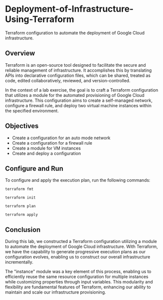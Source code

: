 # Deployment-of-Infrastructure-Using-Terraform
Terraform configuration to automate the deployment of Google Cloud infrastructure.

## Overview
Terraform is an open-source tool designed to facilitate the secure and reliable management of infrastructure. It accomplishes this by translating APIs into declarative configuration files, which can be shared, treated as code, edited collaboratively, reviewed, and version-controlled.

In the context of a lab exercise, the goal is to craft a Terraform configuration that utilizes a module for the automated provisioning of Google Cloud infrastructure. This configuration aims to create a self-managed network, configure a firewall rule, and deploy two virtual machine instances within the specified environment.

## Objectives
- Create a configuration for an auto mode network
- Create a configuration for a firewall rule
- Create a module for VM instances
- Create and deploy a configuration

## Configure and Run
To configure and apply the execution plan, run the following commands:
```
terraform fmt
```

```
terraform init
```

```
terraform plan
```

```
terraform apply
```

## Conclusion
During this lab, we constructed a Terraform configuration utilizing a module to automate the deployment of Google Cloud infrastructure. With Terraform, we have the capability to generate progressive execution plans as our configuration evolves, enabling us to construct our overall infrastructure incrementally.

The "instance" module was a key element of this process, enabling us to efficiently reuse the same resource configuration for multiple instances while customizing properties through input variables. This modularity and flexibility are fundamental features of Terraform, enhancing our ability to maintain and scale our infrastructure provisioning.
